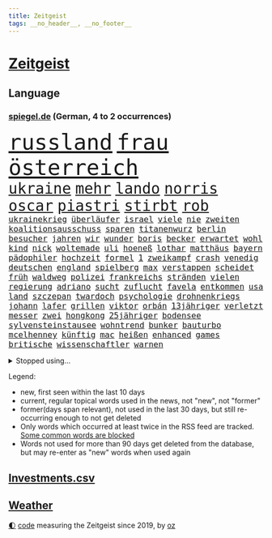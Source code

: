 ```yaml
---
title: Zeitgeist
tags: __no_header__, __no_footer__
---
```


# [Zeitgeist](https://oliz.io/zeitgeist/)

## Language

<h3><a href="https://www.spiegel.de" target="_blank">spiegel.de</a> (German, 4 to 2 occurrences)</h3>
<p style="font-family:monospace">
<span style="font-size:32pt"><a href="news_links.html#russland" class="current">russland</a></span>
<span style="font-size:32pt"><a href="news_links.html#frau" class="current">frau</a></span>
<span style="font-size:32pt"><a href="news_links.html#österreich" class="current">österreich</a></span>
<br>
<span style="font-size:22pt"><a href="news_links.html#ukraine" class="current">ukraine</a></span>
<span style="font-size:22pt"><a href="news_links.html#mehr" class="current">mehr</a></span>
<span style="font-size:22pt"><a href="news_links.html#lando" class="current">lando</a></span>
<span style="font-size:22pt"><a href="news_links.html#norris" class="current">norris</a></span>
<span style="font-size:22pt"><a href="news_links.html#oscar" class="current">oscar</a></span>
<span style="font-size:22pt"><a href="news_links.html#piastri" class="current">piastri</a></span>
<span style="font-size:22pt"><a href="news_links.html#stirbt" class="current">stirbt</a></span>
<span style="font-size:22pt"><a href="news_links.html#rob" class="current">rob</a></span>
<br>
<span style="font-size:12pt"><a href="news_links.html#ukrainekrieg" class="current">ukrainekrieg</a></span>
<span style="font-size:12pt"><a href="news_links.html#überläufer" class="new">überläufer</a></span>
<span style="font-size:12pt"><a href="news_links.html#israel" class="current">israel</a></span>
<span style="font-size:12pt"><a href="news_links.html#viele" class="current">viele</a></span>
<span style="font-size:12pt"><a href="news_links.html#nie" class="current">nie</a></span>
<span style="font-size:12pt"><a href="news_links.html#zweiten" class="current">zweiten</a></span>
<span style="font-size:12pt"><a href="news_links.html#koalitionsausschuss" class="new">koalitionsausschuss</a></span>
<span style="font-size:12pt"><a href="news_links.html#sparen" class="current">sparen</a></span>
<span style="font-size:12pt"><a href="news_links.html#titanenwurz" class="new">titanenwurz</a></span>
<span style="font-size:12pt"><a href="news_links.html#berlin" class="current">berlin</a></span>
<span style="font-size:12pt"><a href="news_links.html#besucher" class="current">besucher</a></span>
<span style="font-size:12pt"><a href="news_links.html#jahren" class="current">jahren</a></span>
<span style="font-size:12pt"><a href="news_links.html#wir" class="current">wir</a></span>
<span style="font-size:12pt"><a href="news_links.html#wunder" class="current">wunder</a></span>
<span style="font-size:12pt"><a href="news_links.html#boris" class="current">boris</a></span>
<span style="font-size:12pt"><a href="news_links.html#becker" class="current">becker</a></span>
<span style="font-size:12pt"><a href="news_links.html#erwartet" class="current">erwartet</a></span>
<span style="font-size:12pt"><a href="news_links.html#wohl" class="current">wohl</a></span>
<span style="font-size:12pt"><a href="news_links.html#kind" class="current">kind</a></span>
<span style="font-size:12pt"><a href="news_links.html#nick" class="current">nick</a></span>
<span style="font-size:12pt"><a href="news_links.html#woltemade" class="current">woltemade</a></span>
<span style="font-size:12pt"><a href="news_links.html#uli" class="current">uli</a></span>
<span style="font-size:12pt"><a href="news_links.html#hoeneß" class="current">hoeneß</a></span>
<span style="font-size:12pt"><a href="news_links.html#lothar" class="new">lothar</a></span>
<span style="font-size:12pt"><a href="news_links.html#matthäus" class="new">matthäus</a></span>
<span style="font-size:12pt"><a href="news_links.html#bayern" class="current">bayern</a></span>
<span style="font-size:12pt"><a href="news_links.html#pädophiler" class="new">pädophiler</a></span>
<span style="font-size:12pt"><a href="news_links.html#hochzeit" class="current">hochzeit</a></span>
<span style="font-size:12pt"><a href="news_links.html#formel" class="current">formel</a></span>
<span style="font-size:12pt"><a href="news_links.html#1" class="current">1</a></span>
<span style="font-size:12pt"><a href="news_links.html#zweikampf" class="new">zweikampf</a></span>
<span style="font-size:12pt"><a href="news_links.html#crash" class="current">crash</a></span>
<span style="font-size:12pt"><a href="news_links.html#venedig" class="current">venedig</a></span>
<span style="font-size:12pt"><a href="news_links.html#deutschen" class="current">deutschen</a></span>
<span style="font-size:12pt"><a href="news_links.html#england" class="current">england</a></span>
<span style="font-size:12pt"><a href="news_links.html#spielberg" class="current">spielberg</a></span>
<span style="font-size:12pt"><a href="news_links.html#max" class="current">max</a></span>
<span style="font-size:12pt"><a href="news_links.html#verstappen" class="current">verstappen</a></span>
<span style="font-size:12pt"><a href="news_links.html#scheidet" class="current">scheidet</a></span>
<span style="font-size:12pt"><a href="news_links.html#früh" class="current">früh</a></span>
<span style="font-size:12pt"><a href="news_links.html#waldweg" class="new">waldweg</a></span>
<span style="font-size:12pt"><a href="news_links.html#polizei" class="current">polizei</a></span>
<span style="font-size:12pt"><a href="news_links.html#frankreichs" class="current">frankreichs</a></span>
<span style="font-size:12pt"><a href="news_links.html#stränden" class="current">stränden</a></span>
<span style="font-size:12pt"><a href="news_links.html#vielen" class="current">vielen</a></span>
<span style="font-size:12pt"><a href="news_links.html#regierung" class="current">regierung</a></span>
<span style="font-size:12pt"><a href="news_links.html#adriano" class="new">adriano</a></span>
<span style="font-size:12pt"><a href="news_links.html#sucht" class="current">sucht</a></span>
<span style="font-size:12pt"><a href="news_links.html#zuflucht" class="current">zuflucht</a></span>
<span style="font-size:12pt"><a href="news_links.html#favela" class="new">favela</a></span>
<span style="font-size:12pt"><a href="news_links.html#entkommen" class="current">entkommen</a></span>
<span style="font-size:12pt"><a href="news_links.html#usa" class="current">usa</a></span>
<span style="font-size:12pt"><a href="news_links.html#land" class="current">land</a></span>
<span style="font-size:12pt"><a href="news_links.html#szczepan" class="new">szczepan</a></span>
<span style="font-size:12pt"><a href="news_links.html#twardoch" class="new">twardoch</a></span>
<span style="font-size:12pt"><a href="news_links.html#psychologie" class="current">psychologie</a></span>
<span style="font-size:12pt"><a href="news_links.html#drohnenkriegs" class="new">drohnenkriegs</a></span>
<span style="font-size:12pt"><a href="news_links.html#johann" class="current">johann</a></span>
<span style="font-size:12pt"><a href="news_links.html#lafer" class="new">lafer</a></span>
<span style="font-size:12pt"><a href="news_links.html#grillen" class="current">grillen</a></span>
<span style="font-size:12pt"><a href="news_links.html#viktor" class="current">viktor</a></span>
<span style="font-size:12pt"><a href="news_links.html#orbán" class="current">orbán</a></span>
<span style="font-size:12pt"><a href="news_links.html#13jähriger" class="current">13jähriger</a></span>
<span style="font-size:12pt"><a href="news_links.html#verletzt" class="current">verletzt</a></span>
<span style="font-size:12pt"><a href="news_links.html#messer" class="current">messer</a></span>
<span style="font-size:12pt"><a href="news_links.html#zwei" class="current">zwei</a></span>
<span style="font-size:12pt"><a href="news_links.html#hongkong" class="current">hongkong</a></span>
<span style="font-size:12pt"><a href="news_links.html#25jähriger" class="current">25jähriger</a></span>
<span style="font-size:12pt"><a href="news_links.html#bodensee" class="current">bodensee</a></span>
<span style="font-size:12pt"><a href="news_links.html#sylvensteinstausee" class="new">sylvensteinstausee</a></span>
<span style="font-size:12pt"><a href="news_links.html#wohntrend" class="new">wohntrend</a></span>
<span style="font-size:12pt"><a href="news_links.html#bunker" class="current">bunker</a></span>
<span style="font-size:12pt"><a href="news_links.html#bauturbo" class="current">bauturbo</a></span>
<span style="font-size:12pt"><a href="news_links.html#mcelhenney" class="current">mcelhenney</a></span>
<span style="font-size:12pt"><a href="news_links.html#künftig" class="current">künftig</a></span>
<span style="font-size:12pt"><a href="news_links.html#mac" class="current">mac</a></span>
<span style="font-size:12pt"><a href="news_links.html#heißen" class="current">heißen</a></span>
<span style="font-size:12pt"><a href="news_links.html#enhanced" class="current">enhanced</a></span>
<span style="font-size:12pt"><a href="news_links.html#games" class="current">games</a></span>
<span style="font-size:12pt"><a href="news_links.html#britische" class="current">britische</a></span>
<span style="font-size:12pt"><a href="news_links.html#wissenschaftler" class="current">wissenschaftler</a></span>
<span style="font-size:12pt"><a href="news_links.html#warnen" class="current">warnen</a></span>
</p>
<details>
<summary>Stopped using...</summary>
<p class="former" style="font-size:12pt">
persönliche(1711) bidens(1710) co₂(1710) äußern(1710) eindruck(1709) gefährliche(1709) angeklagte(1708) berufung(1707) eingereicht(1707) forderungen(1707) sekunden(1707) van(1707) angeklagter(1706) daraufhin(1706) getan(1706) gewerkschaft(1706) jahrzehnte(1706) verraten(1706) wechseln(1706) bank(1705) facebook(1705) landen(1705) nachfolge(1705) polizeieinsatz(1705) vfl(1705) dauerhaft(1704) leichter(1704) vergeben(1704) übersicht(1704) empörung(1703) kandidaten(1703) klein(1703) riesige(1703) vieler(1703) 2021(1702) beteiligten(1702) hören(1702) 31(1701) jahrhundert(1701) konflikte(1701) punkte(1701) verschwunden(1701) warentest(1701) berlins(1700) dramatisch(1700) minute(1700) rand(1700) 33(1699) befreien(1699) obama(1699) pflege(1699) schiff(1699) amerikaner(1698) fußballprofi(1698) größter(1698) riss(1698) überraschung(1698) 3(1697) eintracht(1697) offenen(1697) trafen(1697) who(1697) wende(1696) forderte(1695) jedenfalls(1695) sinn(1695) anteil(1694) nerven(1694) gemeinsamen(1693) halb(1693) betrifft(1688) erwachsene(1686) erfolgreichsten(1684) vorgänger(1682) vorgelegt(1681) beschlagnahmt(1679) insolvenz(1676) trauert(1675) bundesverfassungsgericht(1673) verständnis(1673) schock(1668) sportler(1668) bewegt(1667) geblieben(1661) hitler(1646) rumänien(1527) übrig(1521) unfälle(1492) verdi(1452) las(1413) erkrankte(1388) hoffenheim(1382) investiert(1375) gemeinschaft(1372) nachmittag(1372) lädt(1318) loch(1281) öffentlichrechtlichen(1274) desto(1247) krebs(1247) hauptbahnhof(1241) einheit(1222) umfragen(1217) gelöst(1198) lücken(1196) nebenbei(1191) stabil(1190) unmittelbar(1190) erneuerbare(1187) fünften(1186) viral(1117) belegt(1102) lob(1102) sexuell(1101) jugendlicher(1098) kaffee(1093) youtube(1091) angehörigen(1086) neustart(1080) kampagne(1078) dramatische(1073) schwächelt(1061) ähnlichen(1056) effekt(1052) führten(1040) raten(1034) lebenslange(1030) antarktis(1016) begegnung(985) wählt(977) kampfjets(938) redet(937) tabu(937) böhmermann(932) gedroht(928) nico(924) überzeugen(922) check(921) viertagewoche(893) lebensgefahr(885) springen(880) minderjährige(874) ständig(869) islamistischen(863) manöver(859) vermeintliche(845) wendepunkt(829) duisburg(827) begangen(817) radsport(809) wohnen(805) betrunkener(800) 13jährige(793) deutlicher(789) helmut(787) härtere(786) kolleginnen(774) beine(773) rad(766) seltsame(764) unterbrochen(764) schlagabtausch(747) lebensgefährlich(743) anschluss(724) rechtsextremer(721) unseren(713) schweigt(712) vertrauter(709) essener(702) pass(701) wmtitel(687) lagen(686) parlamentswahl(673) frank(668) völkermord(667) metern(665) franziska(651) besserung(638) achtzigerjahren(636) generalbundesanwalt(635) eingeschränkt(631) getöteter(630) 76(628) horst(627) nachbarland(620) 22jährige(609) mars(609) ausfälle(608) taucht(603) böse(602) reagierten(595) eingedrungen(591) lebron(582) versammelt(581) mohammad(580) klingen(577) stellten(572) kostenlos(567) student(567) robbie(547) erinnerung(543) is(540) ambitionen(538) dorthin(533) guardiola(531) geschützt(524) nvidia(524) spekulationen(524) brandenburgischen(521) nicole(521) vincent(520) pep(515) niemals(514) gesundheitszustand(510) hype(509) 2006(505) beantragt(503) michel(503) marken(501) shein(499) anhörung(498) jagt(496) konzept(484) angeordnet(481) plänen(479) verbotene(478) 58(473) mount(473) sabine(470) usmedien(469) raf(468) scheidung(462) sophia(461) dienen(460) gleiche(460) angeschlagene(456) höchstwert(454) kitas(454) kreativ(454) erfolgreicher(449) überlassen(447) jamal(446) musiala(446) dominanz(444) ersatz(444) abgrund(440) faktencheck(437) ruhrgebiet(437) integration(432) denkbar(431) elektromobilität(429) lebenslanger(428) instanz(425) größtes(424) escooter(422) akteure(417) sticht(415) engel(412) quartal(403) gezielten(402) rafael(402) kehren(399) geldwäsche(398) kryptowährung(396) europäisches(395) jeweiligen(394) vergnügen(392) bilden(386) heimspiel(384) match(383) rutschen(382) schütze(382) brutalen(381) steven(378) verspätungen(378) zelebriert(371) sonja(369) polizeigewalt(367) tourist(367) ordnete(365) co₂ausstoß(363) schwangerschaft(363) süddeutschland(362) übte(362) gemeint(361) neuestes(361) zuerst(361) fitness(360) enttäuschung(355) warnte(354) harris(350) beschert(348) popsängerin(348) autounfall(345) medikament(343) music(341) ausländischen(340) wählten(340) fitnessstudio(335) weltgesundheitsorganisation(335) enger(333) ryanair(333) verbracht(332) kalkül(328) kater(325) ausgeschieden(323) impfstoff(322) abnehmspritzen(320) notfalls(318) yoga(315) anrichten(314) skepsis(313) uspolitik(311) lächerlich(310) verzweifelt(309) scheiterten(308) versammeln(306) lka(303) siedler(303) möglichem(299) verpasste(297) 29jährige(296) punktet(295) viermal(295) vergangen(294) wolf(292) zugriff(291) plattformen(290) erstattet(288) abgesetzt(287) fläche(287) gebiets(287) nutzerinnen(285) übernahm(283) absender(282) expartner(281) júnior(280) witze(279) design(277) müde(277) with(277) 55(276) cem(276) özdemir(276) h(275) heidenheim(275) warb(273) elversberg(271) maren(268) späte(266) scheiterns(265) braunschweig(264) eindämmen(264) jordanien(261) bastelt(259) marcel(257) verliehen(257) 02(256) ursprung(256) bescheiden(255) esc(255) nachbarländer(254) ufer(254) direkte(252) geladen(252) streamingdienst(251) königreich(250) skispringen(250) arizona(246) mutterschaft(245) verrückt(245) eilt(244) first(244) konten(244) tsg(240) everest(239) vegas(239) fische(238) untersuchten(237) erkrankten(235) bröning(234) einstellung(234) unterschrift(234) qualifiziert(232) strafzöllen(231) costner(228) euch(227) zusammenarbeiten(227) manipulieren(226) gigantische(225) größeres(225) jake(225) erwachsen(224) fortan(224) autobiografie(223) durchsuchungen(223) exporte(223) chinesischer(222) rwe(222) dunkelheit(221) gazas(221) abgelehnt(219) moore(218) radikal(218) armin(217) laschet(217) millionenbetrag(216) ökonom(216) schlappe(215) pyrotechnik(214) hochschulen(213) andrij(211) bekomme(207) russlandsanktionen(207) gewannen(206) wechseljahre(206) zufriedenheit(206) bruttoinlandsprodukt(205) fußballklub(205) aldi(204) angemeldet(204) luftfahrt(204) end(203) lopez(201) missbrauchsvorwürfe(201) preisverleihung(197) verwendung(196) 97(192) stärkung(192) wirtschaftsweisen(191) zurückhaltender(191) neugeborene(190) prozentpunkte(190) lobbyisten(188) onlyfans(188) rechtsstaat(186) tina(184) missglückte(183) oeynhausen(183) schlange(183) berufen(182) insider(182) spiegelrecherche(181) verließen(181) befreiung(180) formtief(180) medizinischen(180) werner(180) 65jährigen(179) volle(179) zusammengetragen(178) angekündigten(177) erledigen(177) vereinigte(177) argument(176) graf(176) soldat(176) steffi(176) nervt(175) neuigkeiten(175) schiffsunglück(175) amtskollegen(174) mexikanische(174) schauspielerinnen(174) norweger(172) spotify(172) chips(171) adolf(170) bauern(169) begriffen(167) premierministers(167) dankte(166) absetzung(165) affront(165) ministerium(165) insolvent(164) düsteren(163) bip(162) heide(161) lüneburger(161) faktoren(160) kichatbot(160) rezepte(160) diagnostiziert(159) empfehlen(157) gefährdete(157) konstruktiv(157) konzepte(157) mythos(157) aufzuarbeiten(156) demenz(156) gestaltete(156) mail(156) ravensburg(156) freiwilligen(155) kannst(155) konsumenten(155) kriegt(155) nordrheinwestfälischen(154) schildern(154) baldoni(153) blake(153) inhalt(153) lively(153) anke(152) wonach(152) australier(150) elisabeth(150) härteres(148) überlebten(147) treu(146) ungeachtet(146) unsicherheiten(146) abziehen(145) bangkok(145) massiver(145) sängers(145) vereinzelt(145) cdugeneralsekretär(144) geweckt(144) kyjiws(144) partys(144) personenschutz(144) werten(144) beauftragt(142) issa(142) kälte(141) studentinnen(141) zweites(141) geständnis(140) studio(140) aufzunehmen(139) schnappt(139) vage(139) vergewaltiger(139) vietnam(139) verbesserung(137) doge(136) kurznachrichtendienst(136) lernt(136) niedrige(136) interviews(135) aufbruch(134) aufheben(134) blumen(134) monatelang(134) anreise(133) erfolgsgeschichte(133) gesunde(133) linkenpolitiker(133) montagmorgen(133) neigt(133) wehretat(133) architekt(132) chemnitz(132) kulturhauptstadt(132) kriegsende(131) wilder(130) chaotischen(129) gerückt(129) fifapräsident(128) plaudert(128) istanbuler(127) luxus(127) conference(126) kuriosesten(126) 299(125) heilen(125) ushauptstadt(125) weltspitze(125) erfreut(124) stephan(124) bequem(123) inhaftierter(123) zollkrieg(123) israelhamaskrieg(122) massenentlassungen(122) steuererklärung(121) stillem(121) unterzeichnet(121) clemens(120) frederiksen(120) mette(120) stürmen(120) sun(120) vorsitzender(120) auszuschließen(119) kapitel(119) spender(119) arroganz(118) fix(118) merz’(118) schärfe(118) berlinerin(117) historisches(117) lebenslauf(117) ole(117) mexikaner(116) josef(115) verträge(115) biopic(114) verleihung(114) chialo(112) mandatsträger(110) ostens(110) runter(110) wohlstand(110) angeschlagen(109) ekrem(109) raab(109) roland(109) faszination(108) gerichts(108) lebten(108) pflegende(108) saniert(107) schreckens(106) vorgeführt(106) wesen(106) zolldrohungen(106) partnerschaften(105) südpol(105) aufatmen(103) beherrschen(103) entfernten(103) meereis(103) käse(102) vorurteilen(102) 26jährigen(101) eier(101) germany(101) legislaturperiode(101) pickleball(101) kollabiert(100) ausrichten(99) cdupolitikers(99) river(99) totem(99) ukraines(99) lahme(98) quadrat(98) 27jähriger(97) startklarnewsletter(97) verbrennungsmotoren(97) henning(96) legalen(96) verruf(96) stemmen(95) tücken(95) wangerooge(95) absicherung(94) arg(94) bildschirm(94) braun(94) funklöcher(94) selbstbestimmte(94) bundesbehörden(93) jetzigen(93) kommilitonen(93) kredite(93) formel1star(92) friedensgesprächen(92) schädliche(92) zweitem(92) energiekonzern(91) kanadier(91) netzausbau(91) prallt(91) reichsbürgergruppe(91) rheinlandpfälzische(91) überragendes(91) 71jährige(90) ausbleibende(90) geschlechtern(90) neuorientierung(90) beigesetzt(89) vannes(89) 46jährige(88) krass(88) angelegt(87) begründete(87) landgerichts(87) lieferkettengesetz(87) rostocker(87) statistik(87) todesfall(87) anonymer(86) pufferzone(86) stach(86) bestehenden(85) bundesweiten(85) ehrgeiziges(85) erhöhung(85) klassenkampf(85) kommentatoren(85) preispolitik(85) staatsräson(85) gleise(84) kaution(84) lück(84) technologien(84) begehen(83) beobachter(83) großoffensive(83) hinters(83) jemenitische(83) ron(83) wirbeln(83) chronik(82) internes(82) peppa(82) wahrzeichen(82) wozu(82) wutz(82) 44jährigen(81) expolitiker(81) hanoi(81) kriegsfall(81) sperrungen(81) vielseitigkeit(81) extennisstar(80) gerichtlich(80) politischem(80) prozesse(80) sportart(80) zivilbevölkerung(80) übertrifft(80) 53jährige(79) are(79) bejubelt(79) enfant(79) entgegenzusetzen(79) hintertreffen(79) maradona(79) offenlegen(79) rückhalt(79) terrible(79) asiatische(78) autokonzern(78) erfolgt(78) kolonialismus(78) marinemanöver(78) south(78) verbrennerpkw(78) walter(78) genügen(77) kopiert(77) spitzenpolitik(77) visa(77) ausschlaggebend(76) beschlossene(76) eishockey(76) femizide(76) kinderärztin(76) lizzo(76) sicherheitsleuten(76) staunt(76) übung(76) anden(75) bauer(75) gemeinnützige(75) juve(75) labor(75) peruanischer(75) wahlgeschenke(75) angriffskriegs(74) beugen(74) geplantes(74) großbaustelle(74) gynäkologe(74) mancher(74) netanyahuregierung(74) resigniert(74) eingenommen(73) kürzung(73) tragische(73) wartezeiten(73) durow(72) exkanzlerin(72) kunstform(72) käfig(72) pawel(72) telegramgründer(72) verfahrens(72) 39jährige(71) arthrose(71) hinten(71) power(71) prideparaden(71) wehrbeauftragten(71) byd(70) musikerin(70) prozesses(70) schimmel(70) taiwans(70) vorlage(70) überschreitet(70) 18000(69) anzugskandal(69) armeeangaben(69) ausgegangen(69) ernten(69) fertiggestellt(69) flugblätter(69) kalender(69) livestreams(69) reserviert(69) 105(68) friedrichshafen(68) fähig(68) hochwasser(68) parteiführung(68) schmitt(68) tommi(68) josh(67) maps(67) militärfahrzeug(67) rosenstolz(67) sicherheitsgründen(67) verkürzen(67) 160000(66) lebenszufriedenheit(66) vakant(66) warschau(66) fahrers(65) probiert(65) tvdoku(65) weigerte(65) weitreichenden(65) überstunden(65) kappe(64) prahlt(64) regionale(64) reiseziele(64) aufgearbeitet(63) boykott(63) dokumentieren(63) ferraripilot(63) gehörigen(63) kindersitze(63) kriselnden(63) küstengebiet(63) läden(63) nazizeit(63) north(63) steckten(63) abstürzen(62) einschränkung(62) höherer(62) i̇mamoğlu(62) umweltfreundlich(62) weltranglistendritte(62) ärzteschaft(62) fußballvereins(61) israeli(61) rentenalter(61) ronen(61) verschwanden(61) verteidigte(61) baustelle(60) briefing(60) drogenkriminalität(60) eliteuniversität(60) formalie(60) geistig(60) koalitionsvertrag(60) lotse(60) ortschaften(60) touristenattraktion(60) vorführungen(60) wimmelt(60) kündigten(59) nebenwirkungen(59) zurückkehren(59) abgabe(58) abzuwarten(58) journalismus(58) plenum(58) publikumsliebling(58) robuste(58) seitenlinie(58) thompson(58) überflutet(58) aufbereitet(57) booker(57) cory(57) rekordrede(57) relegation(57) denzel(56) hasan(56) lebensgeschichte(56) lohnausgleich(56) lyon(56) olympique(56) vollem(56) bremse(55) kinofilm(55) komplette(55) rücksichtslos(55) vertragsverlängerung(55) apotheken(54) ausgebrannt(54) fitzek(54) frauengesundheit(54) geistigen(54) safferling(54) verteidigungspolitiker(54) völkerrechtler(54) weltberühmt(54) avatar(53) dfbpokalfinale(53) ladung(53) teresa(53) widerrufen(53) ausreißer(52) bondbösewicht(52) enormen(52) federico(52) hoffmann(52) schwinden(52) sturzenegger(52) aggressiv(51) befreiender(51) dringt(51) erwärmt(51) geständnisse(51) hitzewellen(51) kolonialzeit(51) moratorium(51) rita(51) anja(50) dfbsportdirektor(50) hailey(50) handelsverband(50) missverstanden(50) säuglings(50) verkäufe(50) völler(50) jillian(49) junis(49) kremlherrscher(49) liechtenstein(49) masters(49) rückbau(49) schmackhaft(49) shriner(49) sonntagmorgen(49) sturzfluten(49) vorrang(49) weezerbassisten(49) aggressives(48) ausgegraben(48) behielt(48) donezk(48) irreführende(48) rasenmäher(48) anleihemärkte(47) barbie(47) del(47) dj(47) gerührt(47) lukrativen(47) onlinehass(47) auftauchen(46) interaktiv(46) kleinbus(46) thiel(46) usuniversitäten(46) beeinflusst(45) bewährungsstrafen(45) hemmungen(45) schauspielern(45) zielgeraden(45) ausscheidungen(44) legendäre(44) reisenden(44) wasserknappheit(44) gags(43) gym(43) nachempfundene(43) niederbayern(43) oberbürgermeisterin(43) praktische(43) reisewelle(43) rückführung(43) superlative(43) taurus(43) transplantieren(43) akkus(42) lichtblick(42) sexhandel(42) clips(41) deutschlandchef(41) gehasst(41) leitindex(41) propalästinensischer(41) siegfried(41) vertrauensvorschuss(41) bemühungen(40) exprofi(40) isst(40) kläger(40) tabletten(40) zähmen(40) aufgedeckt(39) emotionaler(39) erfahrene(39) it(39) ägyptische(39) geschäftsjahr(38) jonathan(38) korrupt(38) reserven(38) tah(38) britischem(37) cochef(37) einlegen(37) köpfe(37) mangelnden(37) sanaa(37) usablog(37) verschont(37) ausschussvorsitze(36) eingehandelt(36) einspruch(36) fuchs(36) klägerinnen(36) nutzerdaten(36) selfie(36) teufelskreis(36) yair(36) almuth(35) europapokal(35) lebensunterhalt(35) lindern(35) schläger(35) gemischten(34) hauptsächlich(34) konstellation(34) radikalisierung(34) schlaflosigkeit(34) singh(34) abgeschossen(33) abschließen(33) handgepäck(33) hergestellte(33) kurve(33) meldeten(33) obdachlosen(33) treue(33) vertriebene(33) abba(32) diplomaten(32) eh(32) hollen(32) kippt(32) reagan(32) ronald(32) sanften(32) zweitligist(32) benehmen(31) bizarrer(31) fahrlässigkeit(31) komplexen(31) usjustizministerium(31) atpturnier(30) cyberangriff(30) missglückten(30) nelles(30) routen(30) wichtigster(30) baumarkt(29) cotrainer(29) einflussreichsten(29) extagesschausprecher(29) genitalien(29) gesperrte(29) rumort(29) sandro(29) spielzeit(29) abbruch(28) allianzarena(28) chemnitzer(28) dreiecke(28) pubertät(28) süddeutschen(28) verbrennt(28) vorfahren(28) überzeugte(28) apartment(27) gewaltbereit(27) meistertitel(27) merzregierung(27) psychiater(27) rafterroristen(27) uniform(27) unverantwortlich(27) ian(26) mcewan(26) meilenstein(26) polizeischutz(26) weiht(26) 1970(25) biergärten(25) dschungel(25) voraussetzung(25) wiederhergestellt(25) beleuchtet(24) dfbpokalsieger(24) emiraten(24) heidenheims(24) himmelfahrt(24) irreguläre(24) verfassungsschutzes(24) 48jährige(23) finalturnier(23) getesteten(23) gigawatt(23) kannte(23) stadtverwaltung(23) clip(22) einschätzung(22) fußballgeschichte(22) maischberger(22) überarbeitet(22) abgeschossene(21) argumentieren(21) bedrohten(21) dieselaffäre(21) flaute(21) gefürchteten(21) irische(21) maduro(21) meinungen(21) nicolás(21) reparationen(21) vwmanager(21) 1100(20) floh(20) gewähren(20) krankheitserreger(20) lutschern(20) ungewohnt(20) western(20) 1108(19) 25jährige(19) abgesichert(19) euinstitutionen(19) klingbeils(19) offensivstar(19) primož(19) reinhard(19) roglič(19) schätze(19) teuber(19) traineramt(19) vernichtung(19) formte(18) komplizierten(18) usgeschichte(18) wildeste(18) allgemeinen(17) aufgebaut(17) beißen(17) eishockeywm(17) nahostpolitik(17) wehen(17) aufgewachsen(16) basketballlegende(16) krah(16) mordurteil(16) panasonic(16) rucksack(16) schleuser(16) schwierigste(16) vertreibung(16) bestimmter(15) fälschen(15) kassenpatienten(15) königlichen(15) limburg(15) lokalpolitikerin(15) opferrolle(15) spart(15) spdfraktion(15) vorladung(15) abifeier(14) dschihadisten(14) gaskraftwerke(14) port(14) spaltet(14) blüten(13) brandbrief(13) entführen(13) fakeshops(13) final(13) impossible(13) mehrfamilienhaus(13) netzwerken(13) posthum(13) prevost(13) probe(13) schlechtes(13) versäumnisse(13) vertuscht(13) 69jährige(12) absolventen(12) constantin(12) diddyprozess(12) flugblättern(12) schreiber(12) d’italia(11) verschwörungstheorien(11)
</p>
</details>
<p>Legend:
<ul>
<li><span class="new">new</span>, first seen within the last 10 days</li>
<li><span class="current">current</span>, regular topical words used in the news, not "new", not "former"</li>
<li><span class="former">former(days span relevant)</span>, not used in the last 30 days, but still re-occurring enough to not get deleted</li>
<li>Only words which occurred at least twice in the RSS feed are tracked. <a href="language/filters.py">Some common words are blocked</a></li>
<li>Words not used for more than 90 days get deleted from the database, but may re-enter as "new" words when used again</li>
</ul>
</p>

## [Investments](investments.html)[.csv](investments.csv)

## [Weather](weather.html)

<footer>
<a href="javascript:toggleTheme()" class="nav">🌓</a>
<a href="https://github.com/ooz/zeitgeist">code</a> measuring the Zeitgeist since 2019, by <a href="https://oliz.io">oz</a>
</footer>
